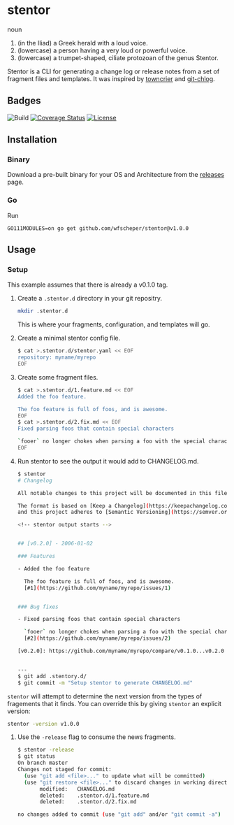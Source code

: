 # stentor

noun

1. (in the Iliad) a Greek herald with a loud voice.
1. (lowercase) a person having a very loud or powerful voice.
1. (lowercase) a trumpet-shaped, ciliate protozoan of the genus Stentor.

Stentor is a CLI for generating a change log or release notes from a set of fragment files and templates.
It was inspired by [towncrier](https://github.com/twisted/towncrier) and [git-chlog](https://github.com/git-chglog/git-chglog).

## Badges

![Build](https://github.com/wfscheper/stentor/workflows/Build/badge.svg)
[![Coverage Status](https://coveralls.io/repos/github/wfscheper/stentor/badge.svg?branch=master)](https://coveralls.io/github/wfscheper/stentor?branch=master)
[![License](https://img.shields.io/github/license/wfscheper/stentor)](/LICENSE)

## Installation

### Binary

Download a pre-built binary for your OS and Architecture from the [releases](./releases) page.

### Go

Run

```golang
GO111MODULES=on go get github.com/wfscheper/stentor@v1.0.0
```

## Usage

### Setup

This example assumes that there is already a v0.1.0 tag.

1. Create a `.stentor.d` directory in your git repositry.

   ```bash
   mkdir .stentor.d
   ```

   This is where your fragments, configuration, and templates will go.

1. Create a minimal stentor config file.

   ```bash
   $ cat >.stentor.d/stentor.yaml << EOF
   repository: myname/myrepo
   EOF
   ```

1. Create some fragment files.

   ```bash
   $ cat >.stentor.d/1.feature.md << EOF
   Added the foo feature.

   The foo feature is full of foos, and is awesome.
   EOF
   $ cat >.stentor.d/2.fix.md << EOF
   Fixed parsing foos that contain special characters

   `fooer` no longer chokes when parsing a foo with the special characters `!@#$%`.
   EOF
   ```

1. Run stentor to see the output it would add to CHANGELOG.md.

   ```bash
   $ stentor
   # Changelog

   All notable changes to this project will be documented in this file.

   The format is based on [Keep a Changelog](https://keepachangelog.com/en/1.0.0/),
   and this project adheres to [Semantic Versioning](https://semver.org/spec/v2.0.0.html).

   <!-- stentor output starts -->


   ## [v0.2.0] - 2006-01-02

   ### Features

   - Added the foo feature

     The foo feature is full of foos, and is awesome.
     [#1](https://github.com/myname/myrepo/issues/1)


   ### Bug fixes

   - Fixed parsing foos that contain special characters

     `fooer` no longer chokes when parsing a foo with the special characters `!@#$%`.
     [#2](https://github.com/myname/myrepo/issues/2)

   [v0.2.0]: https://github.com/myname/myrepo/compare/v0.1.0...v0.2.0


   ---
   $ git add .stentory.d/
   $ git commit -m "Setup stentor to generate CHANGELOG.md"
   ```

`stentor` will attempt to determine the next version from the types of fragements that it finds.
You can override this by giving `stentor` an explicit version:

```bash
stentor -version v1.0.0
```

1. Use the `-release` flag to consume the news fragments.

   ```bash
   $ stentor -release
   $ git status
   On branch master
   Changes not staged for commit:
     (use "git add <file>..." to update what will be committed)
     (use "git restore <file>..." to discard changes in working directory)
          modified:   CHANGELOG.md
          deleted:    .stentor.d/1.feature.md
          deleted:    .stentor.d/2.fix.md

   no changes added to commit (use "git add" and/or "git commit -a")
   ```
